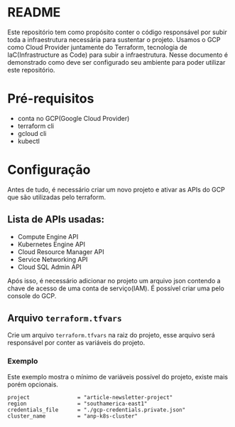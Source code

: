 # README
Este repositório tem como propósito conter o código responsável por subir toda a infraestrutura necessária para sustentar o projeto. Usamos o GCP como Cloud Provider juntamente do Terraform, tecnologia de IaC(Infrastructure as Code) para subir a infraestrutura. Nesse documento é demonstrado como deve ser configurado seu ambiente para poder utilizar este repositório.

# Pré-requisitos
- conta no GCP(Google Cloud Provider)
- terraform cli
- gcloud cli
- kubectl

# Configuração
Antes de tudo, é necessário criar um novo projeto e ativar as APIs do GCP que são utilizadas pelo terraform.

## Lista de APIs usadas:
- Compute Engine API
- Kubernetes Engine API
- Cloud Resource Manager API
- Service Networking API
- Cloud SQL Admin API

Após isso, é necessário adicionar no projeto um arquivo json contendo a chave de acesso de uma conta de serviço(IAM). É possível criar uma pelo console do GCP.

## Arquivo `terraform.tfvars`
Crie um arquivo `terraform.tfvars` na raiz do projeto, esse arquivo será responsável por conter as variáveis do projeto.

### Exemplo
Este exemplo mostra o mínimo de variáveis possível do projeto, existe mais porém opcionais.
```
project               = "article-newsletter-project"
region                = "southamerica-east1"
credentials_file      = "./gcp-credentials.private.json"
cluster_name          = "anp-k8s-cluster"
```

